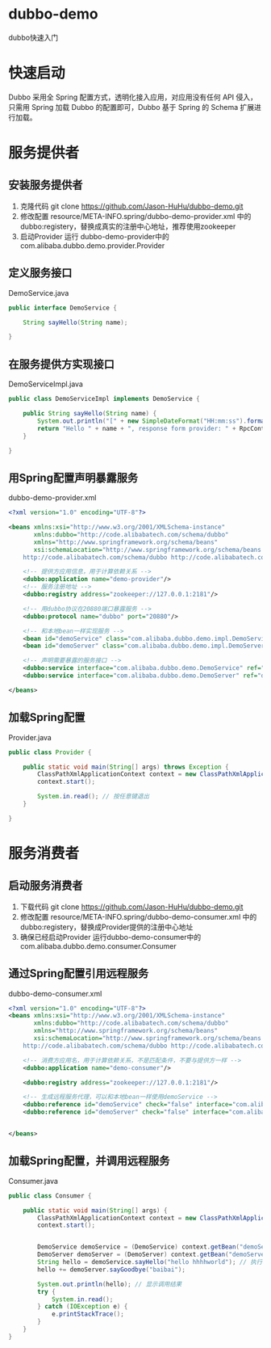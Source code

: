 # dubbo-demo
dubbo快速入门
# 快速启动
Dubbo 采用全 Spring 配置方式，透明化接入应用，对应用没有任何 API 侵入，只需用 Spring 加载 Dubbo 的配置即可，Dubbo 基于 Spring 的 Schema 扩展进行加载。
# 服务提供者
## 安装服务提供者
1. 克隆代码 git clone https://github.com/Jason-HuHu/dubbo-demo.git
2. 修改配置 resource/META-INFO.spring/dubbo-demo-provider.xml 中的dubbo:registery，替换成真实的注册中心地址，推荐使用zookeeper
3. 启动Provider 运行 dubbo-demo-provider中的com.alibaba.dubbo.demo.provider.Provider
## 定义服务接口
DemoService.java
```java
public interface DemoService {

    String sayHello(String name);

}
```
## 在服务提供方实现接口
DemoServiceImpl.java
```java
public class DemoServiceImpl implements DemoService {

    public String sayHello(String name) {
        System.out.println("[" + new SimpleDateFormat("HH:mm:ss").format(new Date()) + "] Hello " + name + ", request from consumer: " + RpcContext.getContext().getRemoteAddress());
        return "Hello " + name + ", response form provider: " + RpcContext.getContext().getLocalAddress();
    }

}
```
## 用Spring配置声明暴露服务

dubbo-demo-provider.xml
```xml
<?xml version="1.0" encoding="UTF-8"?>

<beans xmlns:xsi="http://www.w3.org/2001/XMLSchema-instance"
       xmlns:dubbo="http://code.alibabatech.com/schema/dubbo"
       xmlns="http://www.springframework.org/schema/beans"
       xsi:schemaLocation="http://www.springframework.org/schema/beans http://www.springframework.org/schema/beans/spring-beans-2.5.xsd
	http://code.alibabatech.com/schema/dubbo http://code.alibabatech.com/schema/dubbo/dubbo.xsd">

    <!-- 提供方应用信息，用于计算依赖关系 -->
    <dubbo:application name="demo-provider"/>
    <!-- 服务注册地址 -->
    <dubbo:registry address="zookeeper://127.0.0.1:2181"/>

    <!-- 用dubbo协议在20880端口暴露服务 -->
    <dubbo:protocol name="dubbo" port="20880"/>

    <!-- 和本地bean一样实现服务 -->
    <bean id="demoService" class="com.alibaba.dubbo.demo.impl.DemoServiceImpl"/>
    <bean id="demoServer" class="com.alibaba.dubbo.demo.impl.DemoServerImpl"/>

    <!-- 声明需要暴露的服务接口 -->
    <dubbo:service interface="com.alibaba.dubbo.demo.DemoService" ref="demoService"/>
    <dubbo:service interface="com.alibaba.dubbo.demo.DemoServer" ref="demoServer"/>

</beans>
```
## 加载Spring配置
Provider.java
```java
public class Provider {

    public static void main(String[] args) throws Exception {
        ClassPathXmlApplicationContext context = new ClassPathXmlApplicationContext(new String[]{"META-INF/spring/dubbo-demo-provider.xml"});
        context.start();

        System.in.read(); // 按任意键退出
    }

}
```
# 服务消费者
## 启动服务消费者
1. 下载代码 git clone https://github.com/Jason-HuHu/dubbo-demo.git
2. 修改配置 resource/META-INFO.spring/dubbo-demo-consumer.xml 中的 dubbo:registery，替换成Provider提供的注册中心地址
3. 确保已经启动Provider 运行dubbo-demo-consumer中的com.alibaba.dubbo.demo.consumer.Consumer
## 通过Spring配置引用远程服务
dubbo-demo-consumer.xml
```xml
<?xml version="1.0" encoding="UTF-8"?>
<beans xmlns:xsi="http://www.w3.org/2001/XMLSchema-instance"
       xmlns:dubbo="http://code.alibabatech.com/schema/dubbo"
       xmlns="http://www.springframework.org/schema/beans"
       xsi:schemaLocation="http://www.springframework.org/schema/beans http://www.springframework.org/schema/beans/spring-beans-2.5.xsd
	http://code.alibabatech.com/schema/dubbo http://code.alibabatech.com/schema/dubbo/dubbo.xsd">

    <!-- 消费方应用名，用于计算依赖关系，不是匹配条件，不要与提供方一样 -->
    <dubbo:application name="demo-consumer"/>

    <dubbo:registry address="zookeeper://127.0.0.1:2181"/>

    <!-- 生成远程服务代理，可以和本地bean一样使用demoService -->
    <dubbo:reference id="demoService" check="false" interface="com.alibaba.dubbo.demo.DemoService"/>
    <dubbo:reference id="demoServer" check="false" interface="com.alibaba.dubbo.demo.DemoServer"/>


</beans>
```
## 加载Spring配置，并调用远程服务
Consumer.java
```java
public class Consumer {

    public static void main(String[] args) {
        ClassPathXmlApplicationContext context = new ClassPathXmlApplicationContext(new String[]{"META-INF/spring/dubbo-demo-consumer.xml"});
        context.start();


        DemoService demoService = (DemoService) context.getBean("demoService"); // 获取远程服务代理
        DemoServer demoServer = (DemoServer) context.getBean("demoServer");
        String hello = demoService.sayHello("hello hhhhworld"); // 执行远程方法
        hello += demoServer.sayGoodbye("baibai");

        System.out.println(hello); // 显示调用结果
        try {
            System.in.read();
        } catch (IOException e) {
            e.printStackTrace();
        }
    }
}
```